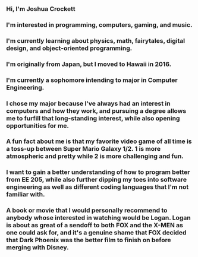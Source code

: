 ### Hi, I'm Joshua Crockett
### I'm interested in programming, computers, gaming, and music.
### I'm currently learning about physics, math, fairytales, digital design, and object-oriented programming.
### I'm originally from Japan, but I moved to Hawaii in 2016.
### I'm currently a sophomore intending to major in Computer Engineering.
### I chose my major because I've always had an interest in computers and how they work, and pursuing a degree allows me to furfill that long-standing interest, while also opening opportunities for me.
### A fun fact about me is that my favorite video game of all time is a toss-up between Super Mario Galaxy 1/2. 1 is more atmospheric and pretty while 2 is more challenging and fun.
### I want to gain a better understanding of how to program better from EE 205, while also further dipping my toes into software engineering as well as different coding languages that I'm not familiar with.
### A book or movie that I would personally recommend to anybody whose interested in watching would be Logan. Logan is about as great of a sendoff to both FOX and the X-MEN as one could ask for, and it's a genuine shame that FOX decided that Dark Phoenix was the better film to finish on before merging with Disney.

<!--
**JoshCrockett/joshcrockett** is a ✨ _special_ ✨ repository because its `README.md` (this file) appears on your GitHub profile.

Here are some ideas to get you started:

- 🔭 I’m currently working on ...
- 🌱 I’m currently learning ...
- 👯 I’m looking to collaborate on ...
- 🤔 I’m looking for help with ...
- 💬 Ask me about ...
- 📫 How to reach me: ...
- 😄 Pronouns: ...
- ⚡ Fun fact: ...
-->
